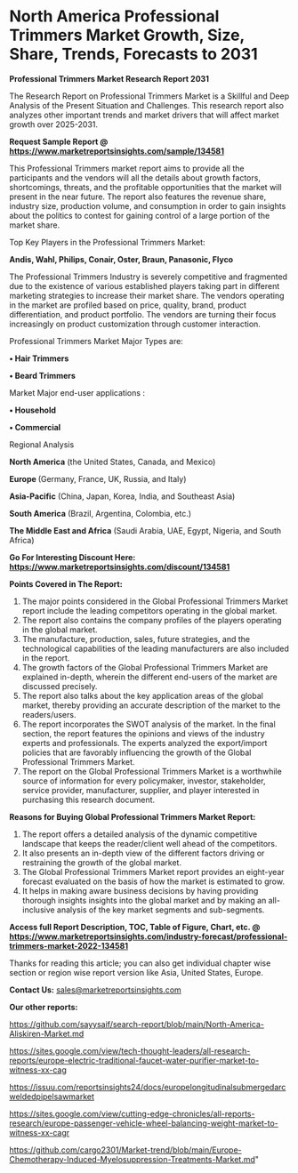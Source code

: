 # North America Professional Trimmers Market Growth, Size, Share, Trends, Forecasts to 2031

<strong>Professional Trimmers Market Research Report 2031</strong>

The Research Report on Professional Trimmers Market is a Skillful and Deep Analysis of the Present Situation and Challenges. This research report also analyzes other important trends and market drivers that will affect market growth over 2025-2031.

<strong>Request Sample Report @ <a href=https://www.marketreportsinsights.com/sample/134581>https://www.marketreportsinsights.com/sample/134581</a></strong>

This Professional Trimmers market report aims to provide all the participants and the vendors will all the details about growth factors, shortcomings, threats, and the profitable opportunities that the market will present in the near future. The report also features the revenue share, industry size, production volume, and consumption in order to gain insights about the politics to contest for gaining control of a large portion of the market share.

Top Key Players in the Professional Trimmers Market:

<strong>Andis, Wahl, Philips, Conair, Oster, Braun, Panasonic, Flyco</strong>

The Professional Trimmers Industry is severely competitive and fragmented due to the existence of various established players taking part in different marketing strategies to increase their market share. The vendors operating in the market are profiled based on price, quality, brand, product differentiation, and product portfolio. The vendors are turning their focus increasingly on product customization through customer interaction.

Professional Trimmers Market Major Types are:

<strong>• Hair Trimmers

• Beard Trimmers</strong>

Market Major end-user applications :

<strong>• Household

• Commercial</strong>

Regional Analysis

</u><strong><b>North America</b></strong> (the United States, Canada, and Mexico)

<strong><b>Europe </b></strong>(Germany, France, UK, Russia, and Italy)

<strong><b>Asia-Pacific</b></strong> (China, Japan, Korea, India, and Southeast Asia)

<strong><b>South America</b></strong> (Brazil, Argentina, Colombia, etc.)

<strong><b>The Middle East and Africa</b></strong> (Saudi Arabia, UAE, Egypt, Nigeria, and South Africa)

<strong>Go For Interesting Discount Here: <a href=https://www.marketreportsinsights.com/discount/134581>https://www.marketreportsinsights.com/discount/134581</a></strong>

<strong>Points Covered in The Report:</strong>
<ol>
  <li>The major points considered in the Global Professional Trimmers Market report include the leading competitors operating in the global market.</li>
  <li>The report also contains the company profiles of the players operating in the global market.</li>
  <li>The manufacture, production, sales, future strategies, and the technological capabilities of the leading manufacturers are also included in the report.</li>
  <li>The growth factors of the Global Professional Trimmers Market are explained in-depth, wherein the different end-users of the market are discussed precisely.</li>
  <li>The report also talks about the key application areas of the global market, thereby providing an accurate description of the market to the readers/users.</li>
  <li>The report incorporates the SWOT analysis of the market. In the final section, the report features the opinions and views of the industry experts and professionals. The experts analyzed the export/import policies that are favorably influencing the growth of the Global Professional Trimmers Market.</li>
  <li>The report on the Global Professional Trimmers Market is a worthwhile source of information for every policymaker, investor, stakeholder, service provider, manufacturer, supplier, and player interested in purchasing this research document.</li>
</ol>
<strong>Reasons for Buying Global Professional Trimmers Market Report:</strong>

<ol>
  <li>The report offers a detailed analysis of the dynamic competitive landscape that keeps the reader/client well ahead of the competitors.</li>
  <li>It also presents an in-depth view of the different factors driving or restraining the growth of the global market.</li>
  <li>The Global Professional Trimmers Market report provides an eight-year forecast evaluated on the basis of how the market is estimated to grow.</li>
  <li>It helps in making aware business decisions by having providing thorough insights insights into the global market and by making an all-inclusive analysis of the key market segments and sub-segments.</li>
</ol>
<strong>Access full Report Description, TOC, Table of Figure, Chart, etc. @ <a href=https://www.marketreportsinsights.com/industry-forecast/professional-trimmers-market-2022-134581>https://www.marketreportsinsights.com/industry-forecast/professional-trimmers-market-2022-134581</a></strong>


Thanks for reading this article; you can also get individual chapter wise section or region wise report version like Asia, United States, Europe.

<strong>Contact Us:</strong>
sales@marketreportsinsights.com

<strong>Our other reports:</strong>

<a href=https://github.com/sayysaif/search-report/blob/main/North-America-Aliskiren-Market.md>https://github.com/sayysaif/search-report/blob/main/North-America-Aliskiren-Market.md</a>

<a href=https://sites.google.com/view/tech-thought-leaders/all-research-reports/europe-electric-traditional-faucet-water-purifier-market-to-witness-xx-cag>https://sites.google.com/view/tech-thought-leaders/all-research-reports/europe-electric-traditional-faucet-water-purifier-market-to-witness-xx-cag</a>

<a href=https://issuu.com/reportsinsights24/docs/europelongitudinalsubmergedarcweldedpipelsawmarket>https://issuu.com/reportsinsights24/docs/europelongitudinalsubmergedarcweldedpipelsawmarket</a>

<a href=https://sites.google.com/view/cutting-edge-chronicles/all-reports-research/europe-passenger-vehicle-wheel-balancing-weight-market-to-witness-xx-cagr>https://sites.google.com/view/cutting-edge-chronicles/all-reports-research/europe-passenger-vehicle-wheel-balancing-weight-market-to-witness-xx-cagr</a>

<a href=https://github.com/cargo2301/Market-trend/blob/main/Europe-Chemotherapy-Induced-Myelosuppression-Treatments-Market.md>https://github.com/cargo2301/Market-trend/blob/main/Europe-Chemotherapy-Induced-Myelosuppression-Treatments-Market.md</a>"
